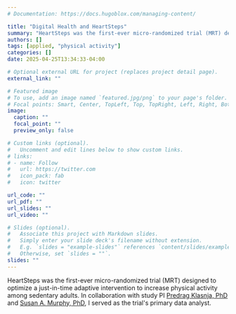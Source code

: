 ```yaml
---
# Documentation: https://docs.hugoblox.com/managing-content/

title: "Digital Health and HeartSteps"
summary: "HeartSteps was the first-ever micro-randomized trial (MRT) designed to optimize a just-in-time adaptive intervention to increase physical activity among sedentary adults."
authors: []
tags: [applied, "physical activity"]
categories: []
date: 2025-04-25T13:34:33-04:00

# Optional external URL for project (replaces project detail page).
external_link: ""

# Featured image
# To use, add an image named `featured.jpg/png` to your page's folder.
# Focal points: Smart, Center, TopLeft, Top, TopRight, Left, Right, BottomLeft, Bottom, BottomRight.
image:
  caption: ""
  focal_point: ""
  preview_only: false

# Custom links (optional).
#   Uncomment and edit lines below to show custom links.
# links:
# - name: Follow
#   url: https://twitter.com
#   icon_pack: fab
#   icon: twitter

url_code: ""
url_pdf: ""
url_slides: ""
url_video: ""

# Slides (optional).
#   Associate this project with Markdown slides.
#   Simply enter your slide deck's filename without extension.
#   E.g. `slides = "example-slides"` references `content/slides/example-slides.md`.
#   Otherwise, set `slides = ""`.
slides: ""
---
```


HeartSteps was the first-ever micro-randomized trial (MRT) designed to optimize
a just-in-time adaptive intervention to increase physical activity among
sedentary adults. In collaboration with study PI [Predrag Klasnja,
PhD](https://www.pedjaklasnja.com/) and [Susan A. Murphy,
PhD](https://people.seas.harvard.edu/~samurphy/), I served as the trial's
primary data analyst. 